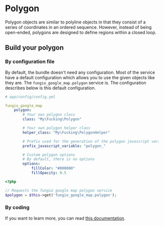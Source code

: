 # Polygon

Polygon objects are similar to polyline objects in that they consist of a series of coordinates in an ordered sequence.
However, instead of being open-ended, polygons are designed to define regions within a closed loop.

## Build your polygon

### By configuration file

By default, the bundle doesn't need any configuration. Most of the service have a default configuration which allows
you to use the given objects like they are. The ``fungio_google_map.polygon`` service is. The configuration describes
below is this default configuration.

```yaml
# app/config/config.yml

fungio_google_map
    polygon:
        # Your own polygon class
        class: "My\Fucking\Polygon"

        # Your own polygon helper class
        helper_class: "My\Fucking\PolygonHelper"

        # Prefix used for the generation of the polygon javascript variable
        prefix_javascript_variable: "polygon_"

        # Custom polygon options
        # By default, there is no options
        options:
            fillColor: "#000000"
            fillOpacity: 0.5
```

``` php
<?php

// Requests the fungio google map polygon service
$polygon = $this->get('fungio_google_map.polygon');
```

### By coding

If you want to learn more, you can read
[this documentation](https://github.com/fungio/fungio-google-map/blob/master/doc/usage/overlays/polygon.md).
